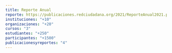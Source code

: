 ```yaml
---
title: Reporte Anual
reporte: https://publicaciones.redciudadana.org/2021/ReporteAnual2021.pdf
instituciones: "+10"
organizaciones: "+20"
cursos: "3"
estudiantes: "+250"
participantes: "+1500"
publicacionesyreportes: "4"
---
```

